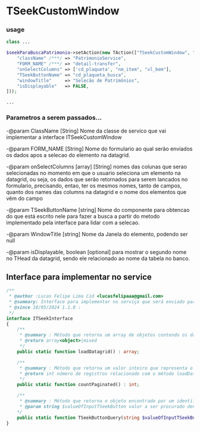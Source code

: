 # TSeekCustomWindow

### usage

````php
class ...

$seekParaBuscaPatrimonio->setAction(new TAction(["TSeekCustomWindow", "onShow"], [
    "className" /***/ => "PatrimonioService", 
    "FORM_NAME" /***/ => "detail-transfer",
    "onSelectColumns" => ['cd_plaqueta', "nm_item", "vl_bem"],
    "TSeekButtonName" => "cd_plaqueta_busca",
    "windowTitle"     => "Selecão de Patrimônios",
    "isDisplayable"   => FALSE,                 
]));

...
````
### Parametros a serem passados...

-@param ClassName [String] Nome da classe de servico que vai implementar a interface ITSeekCustomWindow

-@param FORM_NAME [String] Nome do formulario ao qual serão enviados os dados apos a selecao do elemento na datagrid.

-@param onSelectColumns [array] [String] nomes das colunas que serao selecionadas no momento em que o usuario seleciona um elemento na datagrid, ou seja, os dados que serão retornados para serem lancados no formulario, precisando, entao, ter os mesmos nomes, tanto de campos, quanto dos names das columns na datagrid e o nome dos elementos que vêm do campo

-@param TSeekButtonName [string] Nome do componente para obtencao do que está escrito nele para fazer a busca a partir do metodo implementado pela interface para lidar com a selecao.

-@param WindowTitle [string] Nome da Janela do elemento, podendo ser null

-@param isDisplayable, boolean [optional] para mostrar o segundo nome no THead da datagrid, sendo ele relacionado ao nome da tabela no banco.

## Interface para implementar no service

````php
/**
 * @author :Lucas Felipe Lima Cid <lucasfelipaaa@gmail.com>
 * @summary: Interface para implementar no serviço que será enviado para o TSeekCustomWindow como parâmetro
 * @since 18/05/2024 1.1.0 : 
 */
interface ITSeekInterface 
{
    /**
     * @summary : Método que retorna um array de objetos contendo os dados que devem ser renderizados dentro do TSeekCustomWindow
     * @return array<object>|mixed
     */
    public static function loadDatagrid() : array;

    /**
     * @summary : Método que retorna um valor inteiro que representa o número de registros dentro deste datagrid para contagem no rodapé
     * @return int número de registros relacionado com o método loadDatagrid.
     */
    public static function countPaginated() : int;

    /**
     * @summary : Método que retorna o objeto encontrado por um identificador único no campo de busca do elemento TSeekButton adianti, após a busca e ao acionar o onBlur ao clicar no botão de busca, ele preencherá os campos passados como parâmetro no TSeekCustomWindow.
     * @param string $valueOfInputTSeekButton valor a ser procurado dentro da tabela relacionada ao TSeekCustomWindow
    */
    public static function TSeekButtonQuery(string $valueOfInputTSeekButton) : object; 
}

````

